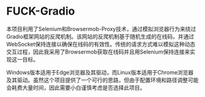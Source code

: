 # FUCK-Gradio
本项目利用了Selenium和Browsermob-Proxy技术，通过模拟浏览器行为来绕过Gradio框架网站的反爬机制。该网站的反爬机制基于随机生成的在线码，并通过WebSocket保持连接以确保在线码的有效性。传统的请求方式难以模拟这种动态交互过程，因此我采用了Browsermob获取在线码并且用Selenium保持连接来实现这一目标。

Windows版本适用于Edge浏览器及其驱动，而Linux版本适用于Chrome浏览器及其驱动。虽然这个项目提供了一个可行的思路，但由于配置环境和路径调整可能会耗费大量时间，因此需要小白谨慎考虑是否选择此项目。
